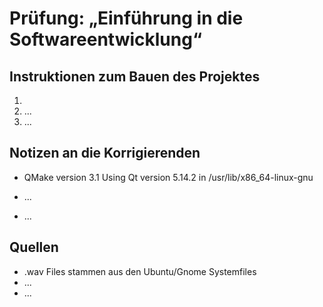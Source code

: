 # Prüfung: „Einführung in die Softwareentwicklung“
## Instruktionen zum Bauen des Projektes
1. 
2. ...
3. ...

## Notizen an die Korrigierenden
- QMake version 3.1
  Using Qt version 5.14.2 in /usr/lib/x86_64-linux-gnu

- ...
- ...

## Quellen
- .wav Files stammen aus den Ubuntu/Gnome Systemfiles
- ...
- ...
